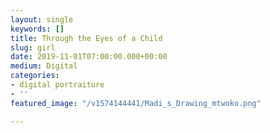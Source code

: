```yaml
---
layout: single
keywords: []
title: Through the Eyes of a Child
slug: girl
date: 2019-11-01T07:00:00.000+00:00
medium: Digital
categories:
- digital portraiture
- ''
featured_image: "/v1574144441/Madi_s_Drawing_mtwoko.png"

---
```

